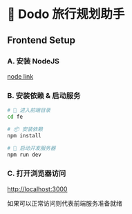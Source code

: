 # 🦤 Dodo 旅行规划助手

## Frontend Setup

### A. 安装 NodeJS

[node link](https://nodejs.org/en/download/)

### B. 安装依赖 & 启动服务

```bash
# 📱 进入前端目录
cd fe

# 📦 安装依赖
npm install

# 🚀 启动开发服务器
npm run dev
```

### C. 打开浏览器访问

[http://localhost:3000](http://localhost:3000)

如果可以正常访问则代表前端服务准备就绪  
